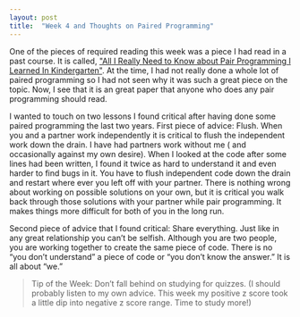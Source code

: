 ```yaml
---
layout: post
title:  "Week 4 and Thoughts on Paired Programming"
---
```


One of the pieces of required reading this week was a piece I had read in a past course. It is called, ["All I Really Need to Know about Pair Programming I Learned In Kindergarten"](http://www2.yk.psu.edu/~sg3/cmpbd205/assign/week01/ACMarticlePairProgramming.pdf). At the time, I had not really done a whole lot of paired programming so I had not seen why it was such a great piece on the topic. Now, I see that it is an great paper that anyone who does any pair programming should read. 

I wanted to touch on two lessons I found critical after having done some paired programming the last two years. First piece of advice: Flush. When you and a partner work independently it is critical to flush the independent work down the drain. I have had partners work without me ( and occasionally against my own desire). When I looked at the code after some lines had been written, I found it twice as hard to understand it and even harder to find bugs in it. You have to flush independent code down the drain and restart where ever you left off with your partner. There is nothing wrong about working on possible solutions on your own, but it is critical you walk back through those solutions with your partner while pair programming. It makes things more difficult for both of you in the long run. 

Second piece of advice that I found critical: Share everything. Just like in any great relationship you can’t be selfish. Although you are two people, you are working together to create the same piece of code. There is no “you don’t understand” a piece of code or “you don’t know the answer.” It is all about “we.” 

> Tip of the Week: 
> Don’t fall behind on studying for quizzes. (I should probably listen to my own advice. This week my positive z score took a little dip into negative z score range. Time to study more!)